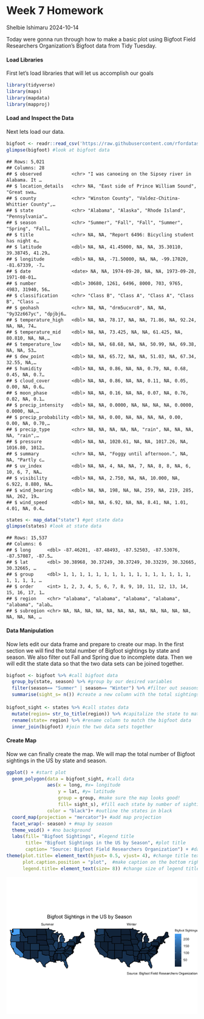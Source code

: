 Week 7 Homework
================
Shelbie Ishimaru
2024-10-14

Today were gonna run through how to make a basic plot using Bigfoot
Field Researchers Organization’s Bigfoot data from Tidy Tuesday.

#### Load Libraries

First let’s load libraries that will let us accomplish our goals

``` r
library(tidyverse) 
library(maps)
library(mapdata)
library(mapproj)
```

#### Load and Inspect the Data

Next lets load our data.

``` r
bigfoot <- readr::read_csv('https://raw.githubusercontent.com/rfordatascience/tidytuesday/master/data/2022/2022-09-13/bigfoot.csv') #read in bigfoot data from tidy tuesday
glimpse(bigfoot) #look at bigfoot data
```

    ## Rows: 5,021
    ## Columns: 28
    ## $ observed           <chr> "I was canoeing on the Sipsey river in Alabama. It …
    ## $ location_details   <chr> NA, "East side of Prince William Sound", "Great swa…
    ## $ county             <chr> "Winston County", "Valdez-Chitina-Whittier County",…
    ## $ state              <chr> "Alabama", "Alaska", "Rhode Island", "Pennsylvania"…
    ## $ season             <chr> "Summer", "Fall", "Fall", "Summer", "Spring", "Fall…
    ## $ title              <chr> NA, NA, "Report 6496: Bicycling student has night e…
    ## $ latitude           <dbl> NA, NA, 41.45000, NA, NA, 35.30110, 39.38745, 41.29…
    ## $ longitude          <dbl> NA, NA, -71.50000, NA, NA, -99.17020, -81.67339, -7…
    ## $ date               <date> NA, NA, 1974-09-20, NA, NA, 1973-09-28, 1971-08-01…
    ## $ number             <dbl> 30680, 1261, 6496, 8000, 703, 9765, 4983, 31940, 56…
    ## $ classification     <chr> "Class B", "Class A", "Class A", "Class B", "Class …
    ## $ geohash            <chr> NA, NA, "drm5ucxrc0", NA, NA, "9y32z667yc", "dpjbj6…
    ## $ temperature_high   <dbl> NA, NA, 78.17, NA, NA, 71.86, NA, 92.24, NA, NA, 74…
    ## $ temperature_mid    <dbl> NA, NA, 73.425, NA, NA, 61.425, NA, 80.810, NA, NA,…
    ## $ temperature_low    <dbl> NA, NA, 68.68, NA, NA, 50.99, NA, 69.38, NA, NA, 53…
    ## $ dew_point          <dbl> NA, NA, 65.72, NA, NA, 51.03, NA, 67.34, 32.55, NA,…
    ## $ humidity           <dbl> NA, NA, 0.86, NA, NA, 0.79, NA, 0.68, 0.45, NA, 0.7…
    ## $ cloud_cover        <dbl> NA, NA, 0.86, NA, NA, 0.11, NA, 0.05, 0.00, NA, 0.6…
    ## $ moon_phase         <dbl> NA, NA, 0.16, NA, NA, 0.07, NA, 0.76, 0.02, NA, 0.1…
    ## $ precip_intensity   <dbl> NA, NA, 0.0000, NA, NA, NA, NA, 0.0000, 0.0000, NA,…
    ## $ precip_probability <dbl> NA, NA, 0.00, NA, NA, NA, NA, 0.00, 0.00, NA, 0.70,…
    ## $ precip_type        <chr> NA, NA, NA, NA, NA, "rain", NA, NA, NA, NA, "rain",…
    ## $ pressure           <dbl> NA, NA, 1020.61, NA, NA, 1017.26, NA, 1016.80, 1012…
    ## $ summary            <chr> NA, NA, "Foggy until afternoon.", NA, NA, "Partly c…
    ## $ uv_index           <dbl> NA, NA, 4, NA, NA, 7, NA, 8, 8, NA, 6, 10, 6, 7, NA…
    ## $ visibility         <dbl> NA, NA, 2.750, NA, NA, 10.000, NA, 6.922, 8.880, NA…
    ## $ wind_bearing       <dbl> NA, NA, 198, NA, NA, 259, NA, 219, 285, NA, 262, 19…
    ## $ wind_speed         <dbl> NA, NA, 6.92, NA, NA, 8.41, NA, 1.01, 4.01, NA, 0.4…

``` r
states <- map_data("state") #get state data
glimpse(states) #look at state data
```

    ## Rows: 15,537
    ## Columns: 6
    ## $ long      <dbl> -87.46201, -87.48493, -87.52503, -87.53076, -87.57087, -87.5…
    ## $ lat       <dbl> 30.38968, 30.37249, 30.37249, 30.33239, 30.32665, 30.32665, …
    ## $ group     <dbl> 1, 1, 1, 1, 1, 1, 1, 1, 1, 1, 1, 1, 1, 1, 1, 1, 1, 1, 1, 1, …
    ## $ order     <int> 1, 2, 3, 4, 5, 6, 7, 8, 9, 10, 11, 12, 13, 14, 15, 16, 17, 1…
    ## $ region    <chr> "alabama", "alabama", "alabama", "alabama", "alabama", "alab…
    ## $ subregion <chr> NA, NA, NA, NA, NA, NA, NA, NA, NA, NA, NA, NA, NA, NA, NA, …

#### Data Manipulation

Now lets edit our data frame and prepare to create our map. In the first
section we will find the total number of Bigfoot sightings by state and
season. We also filter out Fall and Spring due to incomplete data. Then
we will edit the state data so that the two data sets can be joined
together.

``` r
bigfoot <- bigfoot %>% #call bigfoot data
  group_by(state, season) %>% #group by our desired variables
  filter(season== "Summer" | season== "Winter") %>% #filter out seasons with incomplete data sets
  summarise(sight_s= n()) #create a new column with the total sightings by state and season

bigfoot_sight <- states %>% #call states data
  mutate(region= str_to_title(region)) %>% #capitalize the state to match bigfoot data
  rename(state= region) %>% #rename column to match the bigfoot data
  inner_join(bigfoot) #join the two data sets together
```

#### Create Map

Now we can finally create the map. We will map the total number of
Bigfoot sightings in the US by state and season.

``` r
ggplot() + #start plot
  geom_polygon(data = bigfoot_sight, #call data
               aes(x = long, #x= longitude
                   y = lat, #y= latitude 
                   group = group, #make sure the map looks good!
                   fill= sight_s), #fill each state by number of sightings per season
               color = "black")+ #outline the states in black
  coord_map(projection = "mercator")+ #add map projection
  facet_wrap(~ season) + #map by season
  theme_void() + #no background
  labs(fill= "Bigfoot Sightings", #legend title
       title= "Bigfoot Sightings in the US by Season", #plot title
       caption= "Source: Bigfoot Field Researchers Organization") + #data source
theme(plot.title= element_text(hjust= 0.5, vjust= 4), #change title text size
      plot.caption.position = "plot",  #make caption on the bottom right of the page
      legend.title= element_text(size= 8)) #change size of legend title
```

![](../Outputs/bigfoot_map-1.png)<!-- -->
